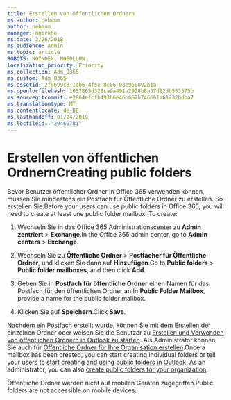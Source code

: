 ```yaml
---
title: Erstellen von öffentlichen Ordnern
ms.author: pebaum
author: pebaum
manager: mnirkhe
ms.date: 3/26/2018
ms.audience: Admin
ms.topic: article
ROBOTS: NOINDEX, NOFOLLOW
localization_priority: Priority
ms.collection: Adm_O365
ms.custom: Adm_O365
ms.assetid: 2f8699c8-1eb6-4f5e-8c06-08e960092b1a
ms.openlocfilehash: 1657865d328ca9a891a2928b8a37d82db553575b
ms.sourcegitcommit: e2864efcfb493b6e46b662b746661a61232bdba7
ms.translationtype: MT
ms.contentlocale: de-DE
ms.lasthandoff: 01/24/2019
ms.locfileid: "29469781"
---
```

# <a name="creating-public-folders"></a><span data-ttu-id="29a53-102">Erstellen von öffentlichen Ordnern</span><span class="sxs-lookup"><span data-stu-id="29a53-102">Creating public folders</span></span>

<span data-ttu-id="29a53-p101">Bevor Benutzer öffentlicher Ordner in Office 365 verwenden können, müssen Sie mindestens ein Postfach für Öffentliche Ordner zu erstellen. So erstellen Sie:</span><span class="sxs-lookup"><span data-stu-id="29a53-p101">Before your users can use public folders in Office 365, you will need to create at least one public folder mailbox. To create:</span></span>
  
1. <span data-ttu-id="29a53-105">Wechseln Sie in das Office 365 Administrationscenter zu **Admin zentriert** \> **Exchange**.</span><span class="sxs-lookup"><span data-stu-id="29a53-105">In the Office 365 admin center, go to **Admin centers** \> **Exchange**.</span></span>
    
2. <span data-ttu-id="29a53-106">Wechseln Sie zu **Öffentliche Ordner** \> **Postfächer für Öffentliche Ordner**, und klicken Sie dann auf **Hinzufügen**.</span><span class="sxs-lookup"><span data-stu-id="29a53-106">Go to **Public folders** \> **Public folder mailboxes**, and then click **Add**.</span></span>
    
3. <span data-ttu-id="29a53-107">Geben Sie in **Postfach für öffentliche Ordner** einen Namen für das Postfach für den öffentlichen Ordner an.</span><span class="sxs-lookup"><span data-stu-id="29a53-107">In **Public Folder Mailbox**, provide a name for the public folder mailbox.</span></span>
    
4. <span data-ttu-id="29a53-108">Klicken Sie auf **Speichern**.</span><span class="sxs-lookup"><span data-stu-id="29a53-108">Click **Save**.</span></span>
    
<span data-ttu-id="29a53-p102">Nachdem ein Postfach erstellt wurde, können Sie mit dem Erstellen der einzelnen Ordner oder weisen Sie die Benutzer zu [Erstellen und Verwenden von öffentlichen Ordnern in Outlook zu starten](https://support.office.com/en-us/article/Create-and-share-a-public-folder-in-Outlook-a2835011-d524-4a5c-a207-05c159bb2a97). Als Administrator können Sie auch für [Öffentliche Ordner für Ihre Organisation erstellen](https://technet.microsoft.com/en-us/library/bb691104%28v=exchg.150%29.aspx).</span><span class="sxs-lookup"><span data-stu-id="29a53-p102">Once a mailbox has been created, you can start creating individual folders or tell your users to [start creating and using public folders in Outlook](https://support.office.com/en-us/article/Create-and-share-a-public-folder-in-Outlook-a2835011-d524-4a5c-a207-05c159bb2a97). As an administrator, you can also [create public folders for your organization](https://technet.microsoft.com/en-us/library/bb691104%28v=exchg.150%29.aspx).</span></span>
  
<span data-ttu-id="29a53-111">Öffentliche Ordner werden nicht auf mobilen Geräten zugegriffen.</span><span class="sxs-lookup"><span data-stu-id="29a53-111">Public folders are not accessible on mobile devices.</span></span>
  

